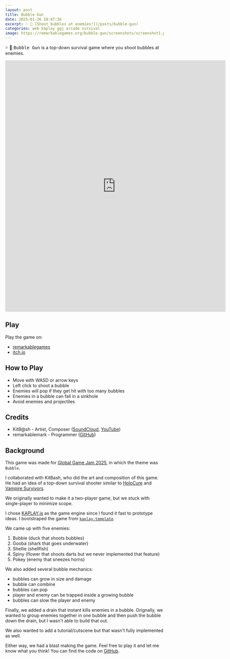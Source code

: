 ```yaml
---
layout: post
title: Bubble Gun
date: 2025-01-26 18:47:34
excerpt: 💦 🔫 [Shoot bubbles at enemies!](/posts/bubble-gun)
categories: web kaplay ggj arcade survival
image: https://remarkablegames.org/bubble-gun/screenshots/screenshot1.png
---
```


💦 🔫 <kbd>Bubble Gun</kbd> is a top-down survival game where you shoot bubbles at enemies.

<iframe src="https://remarkablegames.org/bubble-gun/" frameBorder="0" width="700" height="800" style="display: block; margin: 0 auto;"></iframe>

## Play

Play the game on:

- [remarkablegames](https://remarkablegames.org/bubble-gun)
- [itch.io](https://remarkablegames.itch.io/bubble-gun)

## How to Play

- Move with WASD or arrow keys
- Left click to shoot a bubble
- Enemies will pop if they get hit with too many bubbles
- Enemies in a bubble can fall in a sinkhole
- Avoid enemies and projectiles

## Credits

- KitB@sh - Artist, Composer ([SoundCloud](https://soundcloud.com/k1tb4sh), [YouTube](https://www.youtube.com/@kitbash52))
- remarkablemark - Programmer ([GitHub](https://github.com/remarkablemark))

## Background

This game was made for [Global Game Jam 2025](https://globalgamejam.org/games/2025/kiki-and-boba-4), in which the theme was `Bubble`.

I collaborated with KitBash, who did the art and composition of this game. He had an idea of a top-down survival shooter similar to [HoloCure](https://store.steampowered.com/app/2420510/HoloCure__Save_the_Fans/) and [Vampire Survivors](https://store.steampowered.com/app/1794680/Vampire_Survivors/).

We originally wanted to make it a two-player game, but we stuck with single-player to minimize scope.

I chose [KAPLAY.js](https://kaplayjs.com/) as the game engine since I found it fast to prototype ideas. I bootstraped the game from [`kaplay-template`](https://github.com/remarkablegames/kaplay-template).

We came up with five enemies:

1. Bubbie (duck that shoots bubbles)
2. Gooba (shark that goes underwater)
3. Shellie (shellfish)
4. Spiny (flower that shoots darts but we never implemented that feature)
5. Pokey (enemy that sneezes horns)

We also added several bubble mechanics:

- bubbles can grow in size and damage
- bubble can combine
- bubbles can pop
- player and enemy can be trapped inside a growing bubble
- bubbles can slow the player and enemy

Finally, we added a drain that instant kills enemies in a bubble. Orignally, we wanted to group enemies together in one bubble and then push the bubble down the drain, but I wasn't able to build that out.

We also wanted to add a tutorial/cutscene but that wasn't fully implemented as well.

Either way, we had a blast making the game. Feel free to play it and let me know what you think! You can find the code on [GitHub](https://github.com/remarkablegames/bubble-gun).
